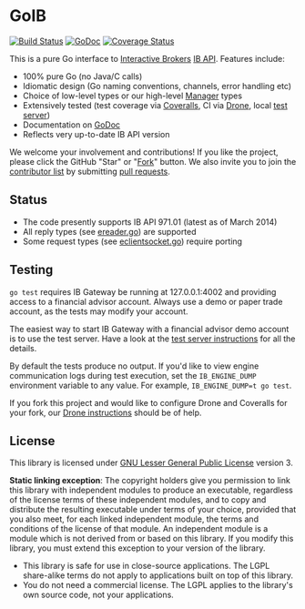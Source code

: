 GoIB
====

[![Build Status](https://travis-ci.org/nu11ptr/ib.svg?branch=master)](https://travis-ci.org/nu11ptr/ib)
[![GoDoc](https://godoc.org/github.com/gofinance/ib?status.png)](https://godoc.org/github.com/gofinance/ib)
[![Coverage Status](https://coveralls.io/repos/github/nu11ptr/ib/badge.svg?branch=master)](https://coveralls.io/github/nu11ptr/ib?branch=master)

This is a pure Go interface to
[Interactive Brokers](https://www.interactivebrokers.com/)
[IB API](http://interactivebrokers.github.io). Features include:

* 100% pure Go (no Java/C calls)
* Idiomatic design (Go naming conventions, channels, error handling etc)
* Choice of low-level types or our high-level [Manager](manager.go) types
* Extensively tested (test coverage via
  [Coveralls](https://coveralls.io/r/gofinance/ib?branch=master), CI via
  [Drone](https://drone.io/github.com/gofinance/ib/latest), local
  [test server](testserver/README.md))
* Documentation on [GoDoc](https://godoc.org/github.com/gofinance/ib)
* Reflects very up-to-date IB API version

We welcome your involvement and contributions! If you like the project, please
click the GitHub "Star" or "[Fork](../../fork)" button. We also invite you to
join the [contributor list](../../graphs/contributors) by submitting
[pull requests](../../pulls).

Status
------

* The code presently supports IB API 971.01 (latest as of March 2014)
* All reply types (see [ereader.go](ereader.go)) are supported
* Some request types (see [eclientsocket.go](eclientsocket.go)) require porting

Testing
-------

```go test``` requires IB Gateway be running at 127.0.0.1:4002 and providing
access to a financial advisor account. Always use a demo or paper trade
account, as the tests may modify your account.

The easiest way to start IB Gateway with a financial advisor demo account is to
use the test server. Have a look at the
[test server instructions](testserver/README.md) for all the details.

By default the tests produce no output. If you'd like to view engine
communication logs during test execution, set the ```IB_ENGINE_DUMP```
environment variable to any value. For example, ```IB_ENGINE_DUMP=t go test```.

If you fork this project and would like to configure Drone and Coveralls for
your fork, our [Drone instructions](drone.md) should be of help.

License
-------

This library is licensed under
[GNU Lesser General Public License](http://www.gnu.org/licenses/lgpl.html)
version 3.

**Static linking exception**: The copyright holders give you permission to link
this library with independent modules to produce an executable, regardless of
the license terms of these independent modules, and to copy and distribute
the resulting executable under terms of your choice, provided that you also
meet, for each linked independent module, the terms and conditions of the
license of that module. An independent module is a module which is not
derived from or based on this library. If you modify this library, you must
extend this exception to your version of the library.

* This library is safe for use in close-source applications. The LGPL
  share-alike terms do not apply to applications built on top of this library.
* You do not need a commercial license. The LGPL applies to the library's own
  source code, not your applications.
